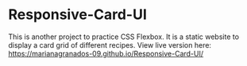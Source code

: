 # Responsive-Card-UI
This is another project to practice CSS Flexbox.
It is a static website to display a card grid of different recipes.
View live version here: https://marianagranados-09.github.io/Responsive-Card-UI/